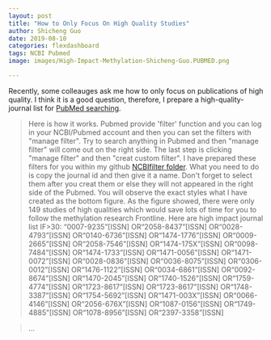 ```yaml
---
layout: post
title: "How to Only Focus On High Quality Studies"
author: Shicheng Guo
date: 2019-08-10
categories: flexdashboard
tags: NCBI Pubmed 
image: images/High-Impact-Methylation-Shicheng-Guo.PUBMED.png

---
```


Recently, some colleauges ask me how to only focus on publications of high quality. I think it is a good question, therefore, I prepare a high-quality-journal list for [PubMed searching](https://www.ncbi.nlm.nih.gov/pubmed/). 

> Here is how it works. Pubmed provide 'filter' function and you can log in your NCBI/Pubmed account and then you can set the filters with "manage filter". Try to search anything in Pubmed and then "manage filter" will come out on the right side. The last step is clicking "manage filter" and then "creat custom filter". I have prepared these filters for you within my github [NCBIfilter folder](https://github.com/Shicheng-Guo/HowtoBook/tree/master/NCBIFilter). What you need to do is copy the journal id and then give it a name. Don't forget to select them after you creat them or else they will not appeared in the right side of the Pubmed. You will observe the exact styles what I have created as the bottom figure. As the figure showed, there were only 149 studies of high qualities which would save lots of time for you to follow the methylation research Frontline. Here are high impact journal list IF>30: “0007-9235”[ISSN] OR“2058-8437”[ISSN] OR“0028-4793”[ISSN] OR“0140-6736”[ISSN] OR“1474-1776”[ISSN] OR“0009-2665”[ISSN] OR“2058-7546”[ISSN] OR“1474-175X”[ISSN] OR“0098-7484”[ISSN] OR“1474-1733”[ISSN] OR“1471-0056”[ISSN] OR“1471-0072”[ISSN] OR“0028-0836”[ISSN] OR“0036-8075”[ISSN] OR“0306-0012”[ISSN] OR“1476-1122”[ISSN] OR“0034-6861”[ISSN] OR“0092-8674”[ISSN] OR“1470-2045”[ISSN] OR“1740-1526”[ISSN] OR“1759-4774”[ISSN] OR“1723-8617”[ISSN] OR“1723-8617”[ISSN] OR“1748-3387”[ISSN] OR“1754-5692”[ISSN] OR“1471-003X”[ISSN] OR“0066-4146”[ISSN] OR“2056-676X”[ISSN] OR“1087-0156”[ISSN] OR“1749-4885”[ISSN] OR“1078-8956”[ISSN] OR“2397-3358”[ISSN]

> ...



